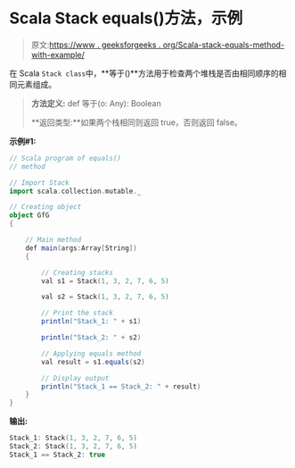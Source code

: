 # Scala Stack equals()方法，示例

> 原文:[https://www . geeksforgeeks . org/Scala-stack-equals-method-with-example/](https://www.geeksforgeeks.org/scala-stack-equals-method-with-example/)

在 Scala `Stack class`中，**等于()**方法用于检查两个堆栈是否由相同顺序的相同元素组成。

> **方法定义:** def 等于(o: Any): Boolean
> 
> **返回类型:**如果两个栈相同则返回 true，否则返回 false。

**示例#1:**

```scala
// Scala program of equals() 
// method 

// Import Stack 
import scala.collection.mutable._

// Creating object 
object GfG 
{ 

    // Main method 
    def main(args:Array[String]) 
    { 

        // Creating stacks  
        val s1 = Stack(1, 3, 2, 7, 6, 5) 

        val s2 = Stack(1, 3, 2, 7, 6, 5)

        // Print the stack 
        println("Stack_1: " + s1) 

        println("Stack_2: " + s2)

        // Applying equals method  
        val result = s1.equals(s2) 

        // Display output
        println("Stack_1 == Stack_2: " + result)
    } 
} 
```

**输出:**

```scala
Stack_1: Stack(1, 3, 2, 7, 6, 5)
Stack_2: Stack(1, 3, 2, 7, 6, 5)
Stack_1 == Stack_2: true

```
